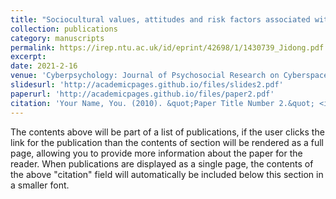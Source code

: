 ```yaml
---
title: "Sociocultural values, attitudes and risk factors associated with adolescent cyberbullying in East Asia: A systematic review"
collection: publications
category: manuscripts
permalink: https://irep.ntu.ac.uk/id/eprint/42698/1/1430739_Jidong.pdf
excerpt: 
date: 2021-2-16
venue: 'Cyberpsychology: Journal of Psychosocial Research on Cyberspace'
slidesurl: 'http://academicpages.github.io/files/slides2.pdf'
paperurl: 'http://academicpages.github.io/files/paper2.pdf'
citation: 'Your Name, You. (2010). &quot;Paper Title Number 2.&quot; <i>Journal 1</i>. 1(2).'
---
```


The contents above will be part of a list of publications, if the user clicks the link for the publication than the contents of section will be rendered as a full page, allowing you to provide more information about the paper for the reader. When publications are displayed as a single page, the contents of the above "citation" field will automatically be included below this section in a smaller font.